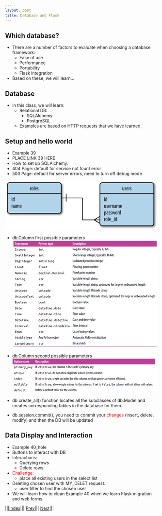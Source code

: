 ```yaml
---
layout: post
title: Database and Flask
---
```

## Which database?

* There are a number of factors to evaluate when choosing a database framework:
  * Ease of use
  * Performance
  * Portability
  * Flask integration
* Based on these, we will learn…

## Database

* In this class, we will learn:
  * Relational DB:
    * SQLAlchemy
    * PostgreSQL 
  * Examples are based on HTTP requests that we have learned.

## Setup and hello world
* Example 39
* PLACE LINK 39 HERE
* How to set up SQLAlchemy.
* 404 Page: default for service not fount error
* 500 Page: default for server errors, need to turn off debug mode

![](ex39.png)

* db.Column first possible parameters
![](dbCol1.png)

* db.Column second possible parameters
![](dbCol2.png)

* db.create_all() function locates all the subclasses of db.Model and creates corresponding tables in the database for them.

* db.session.commit(), you need to commit your <font color=red>changes</font> (insert, delete, modify) and then the DB will be updated

## Data Display and Interaction
* Example 40_hole
* Buttons to interact with DB
* Interactions:
  * Querying rows 
  * Delete rows.
* <font color=red>Challenge:</font> 
  * place all existing users in the select list
* Deleting chosen user with MY_DELET request.
  * user filter to find the chosen user
* We will learn how to clean Example 40 when we learn Flask migration and web forms.

|||[Index](../../)||| [Prev](../part2/)||| [Next](../part4)|||














